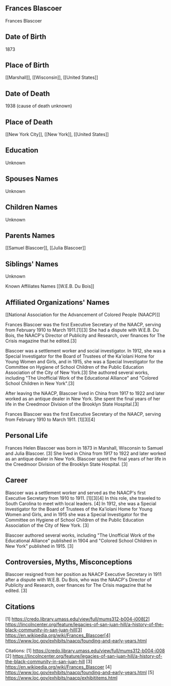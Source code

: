 ## Frances Blascoer
Frances Blascoer

## Date of Birth
1873

## Place of Birth
[[Marshall]], [[Wisconsin]], [[United States]]

## Date of Death
1938 (cause of death unknown)

## Place of Death
[[New York City]], [[New York]], [[United States]]

## Education
Unknown

## Spouses Names
Unknown

## Children Names
Unknown

## Parents Names
[[Samuel Blascoer]], [[Julia Blascoer]]

## Siblings' Names
Unknown

Known Affiliates Names
[[W.E.B. Du Bois]]

## Affiliated Organizations' Names
[[National Association for the Advancement of Colored People (NAACP)]]

Frances Blascoer was the first Executive Secretary of the NAACP, serving from February 1910 to March 1911.[1][3] She had a dispute with W.E.B. Du Bois, the NAACP's Director of Publicity and Research, over finances for The Crisis magazine that he edited.[3] 

Blascoer was a settlement worker and social investigator. In 1912, she was a Special Investigator for the Board of Trustees of the Ka'iolani Home for Young Women and Girls, and in 1915, she was a Special Investigator for the Committee on Hygiene of School Children of the Public Education Association of the City of New York.[3] She authored several works, including "The Unofficial Work of the Educational Alliance" and "Colored School Children in New York".[3]

After leaving the NAACP, Blascoer lived in China from 1917 to 1922 and later worked as an antique dealer in New York. She spent the final years of her life in the Creedmoor Division of the Brooklyn State Hospital.[3]

Frances Blascoer was the first Executive Secretary of the NAACP, serving from February 1910 to March 1911. [1][3][4]

## Personal Life
Frances Helen Blascoer was born in 1873 in Marshall, Wisconsin to Samuel and Julia Blascoer. [3] She lived in China from 1917 to 1922 and later worked as an antique dealer in New York. Blascoer spent the final years of her life in the Creedmoor Division of the Brooklyn State Hospital. [3]

## Career
Blascoer was a settlement worker and served as the NAACP's first Executive Secretary from 1910 to 1911. [1][3][4] In this role, she traveled to South Carolina to meet with local leaders. [4] In 1912, she was a Special Investigator for the Board of Trustees of the Ka'iolani Home for Young Women and Girls, and in 1915 she was a Special Investigator for the Committee on Hygiene of School Children of the Public Education Association of the City of New York. [3]

Blascoer authored several works, including "The Unofficial Work of the Educational Alliance" published in 1904 and "Colored School Children in New York" published in 1915. [3]

## Controversies, Myths, Misconceptions
Blascoer resigned from her position as NAACP Executive Secretary in 1911 after a dispute with W.E.B. Du Bois, who was the NAACP's Director of Publicity and Research, over finances for The Crisis magazine that he edited. [3]

## Citations
[1] https://credo.library.umass.edu/view/full/mums312-b004-i008[2] https://lincolncenter.org/feature/legacies-of-san-juan-hill/a-history-of-the-black-community-in-san-juan-hill[3] https://en.wikipedia.org/wiki/Frances_Blascoer[4] https://www.loc.gov/exhibits/naacp/founding-and-early-years.html

Citations:
[1] https://credo.library.umass.edu/view/full/mums312-b004-i008
[2] https://lincolncenter.org/feature/legacies-of-san-juan-hill/a-history-of-the-black-community-in-san-juan-hill
[3] https://en.wikipedia.org/wiki/Frances_Blascoer
[4] https://www.loc.gov/exhibits/naacp/founding-and-early-years.html
[5] https://www.loc.gov/exhibits/naacp/exhibititems.html